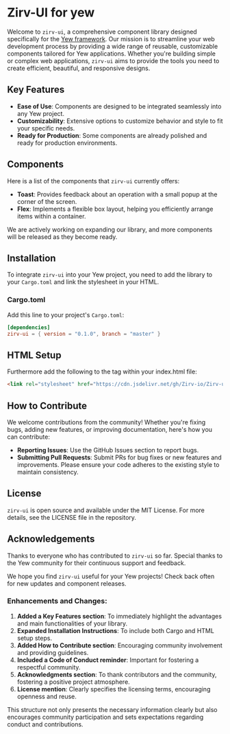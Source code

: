# Zirv-UI for yew

Welcome to `zirv-ui`, a comprehensive component library designed specifically for the [Yew framework](https://yew.rs/). Our mission is to streamline your web development process by providing a wide range of reusable, customizable components tailored for Yew applications. Whether you're building simple or complex web applications, `zirv-ui` aims to provide the tools you need to create efficient, beautiful, and responsive designs.

## Key Features

- **Ease of Use**: Components are designed to be integrated seamlessly into any Yew project.
- **Customizability**: Extensive options to customize behavior and style to fit your specific needs.
- **Ready for Production**: Some components are already polished and ready for production environments.

## Components

Here is a list of the components that `zirv-ui` currently offers:

- **Toast**: Provides feedback about an operation with a small popup at the corner of the screen.
- **Flex**: Implements a flexible box layout, helping you efficiently arrange items within a container.

We are actively working on expanding our library, and more components will be released as they become ready.

## Installation

To integrate `zirv-ui` into your Yew project, you need to add the library to your `Cargo.toml` and link the stylesheet in your HTML.

### Cargo.toml

Add this line to your project's `Cargo.toml`:

```toml
[dependencies]
zirv-ui = { version = "0.1.0", branch = "master" }
```

## HTML Setup
Furthermore add the following to the <head> tag within your index.html file:
```html
<link rel="stylesheet" href="https://cdn.jsdelivr.net/gh/Zirv-io/Zirv-ui@main/style/dist/main.css">
```

## How to Contribute
We welcome contributions from the community! Whether you're fixing bugs, adding new features, or improving documentation, here's how you can contribute:
- **Reporting Issues**: Use the GitHub Issues section to report bugs.
- **Submitting Pull Requests**: Submit PRs for bug fixes or new features and improvements. Please ensure your code adheres to the existing style to maintain consistency.

## License
`zirv-ui` is open source and available under the MIT License. For more details, see the LICENSE file in the repository.

## Acknowledgements
Thanks to everyone who has contributed to `zirv-ui` so far. Special thanks to the Yew community for their continuous support and feedback.

We hope you find `zirv-ui` useful for your Yew projects! Check back often for new updates and component releases.


### Enhancements and Changes:
1. **Added a Key Features section**: To immediately highlight the advantages and main functionalities of your library.
2. **Expanded Installation Instructions**: To include both Cargo and HTML setup steps.
3. **Added How to Contribute section**: Encouraging community involvement and providing guidelines.
4. **Included a Code of Conduct reminder**: Important for fostering a respectful community.
5. **Acknowledgments section**: To thank contributors and the community, fostering a positive project atmosphere.
6. **License mention**: Clearly specifies the licensing terms, encouraging openness and reuse.

This structure not only presents the necessary information clearly but also encourages community participation and sets expectations regarding conduct and contributions.
